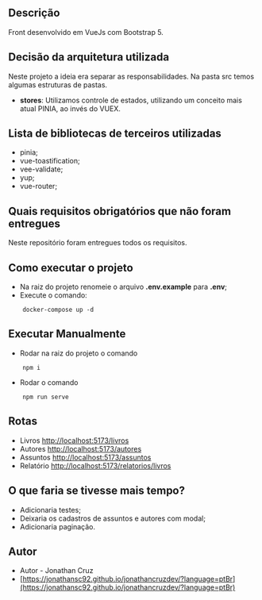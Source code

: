 ## Descrição

Front desenvolvido em VueJs com Bootstrap 5.

## Decisão da arquitetura utilizada

Neste projeto a ideia era separar as responsabilidades.
Na pasta src temos algumas estruturas de pastas.

- **stores**: Utilizamos controle de estados, utilizando um conceito mais atual PINIA, ao invés do VUEX.

## Lista de bibliotecas de terceiros utilizadas

- pinia; 
- vue-toastification;
- vee-validate;
- yup;
- vue-router;

## Quais requisitos obrigatórios que não foram entregues

Neste repositório foram entregues todos os requisitos.

## Como executar o projeto
- Na raiz do projeto renomeie o arquivo **.env.example** para **.env**;
- Execute o comando: 
```
    docker-compose up -d
```

## Executar Manualmente
- Rodar na raiz do projeto o comando
```
    npm i
```
- Rodar o comando
```
    npm run serve
```

## Rotas
- Livros [http://localhost:5173/livros](http://localhost:5173/livros)
- Autores [http://localhost:5173/autores](http://localhost:5173/autores)
- Assuntos [http://localhost:5173/assuntos](http://localhost:5173/assuntos)
- Relatório [http://localhost:5173/relatorios/livros](http://localhost:5173/relatorios/livros)

## O que faria se tivesse mais tempo?
- Adicionaria testes;
- Deixaria os cadastros de assuntos e autores com modal;
- Adicionaria paginação.

## Autor
- Autor - Jonathan Cruz
- [https://jonathansc92.github.io/jonathancruzdev/?language=ptBr](https://jonathansc92.github.io/jonathancruzdev/?language=ptBr)


